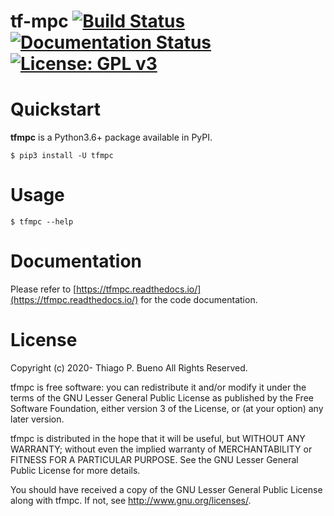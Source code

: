 # tf-mpc [![Build Status](https://travis-ci.org/thiagopbueno/tfmpc.svg?branch=master)](https://travis-ci.org/thiagopbueno/tfmpc) [![Documentation Status](https://readthedocs.org/projects/tfmpc/badge/?version=latest)](https://tfmpc.readthedocs.io/en/latest/?badge=latest) [![License: GPL v3](https://img.shields.io/badge/License-GPL%20v3-blue.svg)](https://github.com/thiagopbueno/tfmpc/blob/master/LICENSE)


# Quickstart

**tfmpc** is a Python3.6+ package available in PyPI.

```text
$ pip3 install -U tfmpc
```


# Usage

```text
$ tfmpc --help

```


# Documentation

Please refer to [https://tfmpc.readthedocs.io/](https://tfmpc.readthedocs.io/) for the code documentation.


# License

Copyright (c) 2020- Thiago P. Bueno All Rights Reserved.

tfmpc is free software: you can redistribute it and/or modify it
under the terms of the GNU Lesser General Public License as published by
the Free Software Foundation, either version 3 of the License, or (at
your option) any later version.

tfmpc is distributed in the hope that it will be useful, but
WITHOUT ANY WARRANTY; without even the implied warranty of
MERCHANTABILITY or FITNESS FOR A PARTICULAR PURPOSE. See the GNU Lesser
General Public License for more details.

You should have received a copy of the GNU Lesser General Public License
along with tfmpc. If not, see http://www.gnu.org/licenses/.
